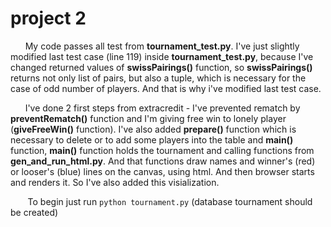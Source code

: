 
# project 2

&nbsp;&nbsp;&nbsp;&nbsp;&nbsp;&nbsp;My code passes all test from **tournament_test.py**. I've just slightly
modified last test case (line 119) inside **tournament_test.py**,
because I've changed returned values of **swissPairings()** function,
so **swissPairings()** returns not only list of pairs, but also a tuple, which is necessary for 
the case of odd number of players. And that is why i've modified last test case.

&nbsp;&nbsp;&nbsp;&nbsp;&nbsp;&nbsp;I've done 2 first steps from extracredit - I've prevented rematch by **preventRematch()** function and  I'm giving free win to lonely player (**giveFreeWin()** function).
I've also added **prepare()** function which is necessary to delete or to add some players into the
table and **main()** function, **main()** function holds the tournament and calling functions from 
**gen_and_run_html.py**. And that functions draw names and winner's (red)  or looser's (blue) lines on
the canvas, using html. And then browser starts and renders it. So I've also added this visialization.

&nbsp;&nbsp;&nbsp;&nbsp;&nbsp;&nbsp; To begin just run `python tournament.py` (database tournament should be created)

